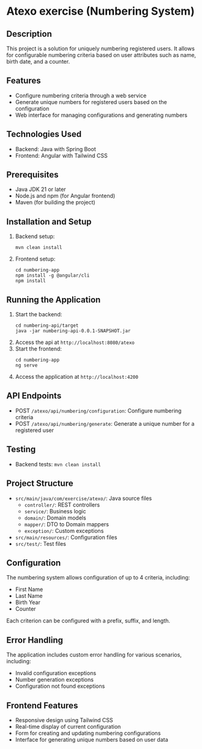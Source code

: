 # Atexo exercise (Numbering System)

## Description

This project is a solution for uniquely numbering registered users.
It allows for configurable numbering criteria based on user attributes such as name, birth date, and a counter.

## Features

- Configure numbering criteria through a web service
- Generate unique numbers for registered users based on the configuration
- Web interface for managing configurations and generating numbers

## Technologies Used

- Backend: Java with Spring Boot
- Frontend: Angular with Tailwind CSS

## Prerequisites

- Java JDK 21 or later
- Node.js and npm (for Angular frontend)
- Maven (for building the project)

## Installation and Setup

1. Backend setup:
   ```
   mvn clean install
   ```
2. Frontend setup:
   ```
   cd numbering-app
   npm install -g @angular/cli
   npm install
   ```

## Running the Application

1. Start the backend:
   ```
   cd numbering-api/target
   java -jar numbering-api-0.0.1-SNAPSHOT.jar
   ```
2. Access the api at `http://localhost:8080/atexo`
3. Start the frontend:
   ```
   cd numbering-app
   ng serve
   ```
4. Access the application at `http://localhost:4200`

## API Endpoints

- POST `/atexo/api/numbering/configuration`: Configure numbering criteria
- POST `/atexo/api/numbering/generate`: Generate a unique number for a registered user

## Testing

- Backend tests: `mvn clean install`

## Project Structure

- `src/main/java/com/exercise/atexo/`: Java source files
    - `controller/`: REST controllers
    - `service/`: Business logic
    - `domain/`: Domain models
    - `mapper/`: DTO to Domain mappers
    - `exception/`: Custom exceptions
- `src/main/resources/`: Configuration files
- `src/test/`: Test files

## Configuration

The numbering system allows configuration of up to 4 criteria, including:

- First Name
- Last Name
- Birth Year
- Counter

Each criterion can be configured with a prefix, suffix, and length.

## Error Handling

The application includes custom error handling for various scenarios, including:

- Invalid configuration exceptions
- Number generation exceptions
- Configuration not found exceptions

## Frontend Features

- Responsive design using Tailwind CSS
- Real-time display of current configuration
- Form for creating and updating numbering configurations
- Interface for generating unique numbers based on user data


